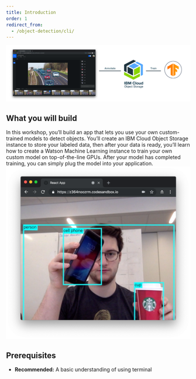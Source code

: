 ```yaml
---
title: Introduction
order: 1
redirect_from:
  - /object-detection/cli/
---
```


![](assets/main.png)

## What you will build
In this workshop, you’ll build an app that lets you use your own custom-trained models to detect objects.
You’ll create an IBM Cloud Object Storage instance to store your labeled data, then after your data is ready, you’ll learn how to create a Watson Machine Learning instance to train your own custom model on top-of-the-line GPUs.
After your model has completed training, you can simply plug the model into your application.
![](assets/main_image.png)

## Prerequisites
* **Recommended:** A basic understanding of using terminal
